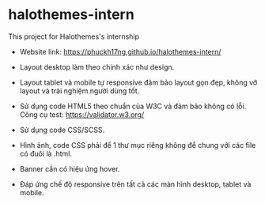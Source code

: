 # halothemes-intern
This project for Halothemes's internship
- Website link: https://phuckh17ng.github.io/halothemes-intern/

- Layout desktop làm theo chính xác như design.
- Layout tablet và mobile tự responsive đảm bảo layout gọn đẹp, không vỡ layout và trải nghiệm người dùng tốt.
- Sử dụng code HTML5 theo chuẩn của W3C và đảm bảo không có lỗi. Công cụ test: https://validator.w3.org/
- Sử dụng code CSS/SCSS.
- Hình ảnh, code CSS phải để 1 thư mục riêng không để chung với các file có đuôi là .html.
- Banner cần có hiệu ứng hover.
- Đáp ứng chế độ responsive trên tất cả các màn  hình desktop, tablet và mobile.
